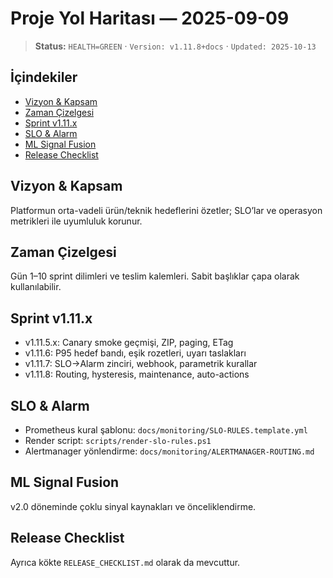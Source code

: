# Proje Yol Haritası — 2025-09-09

> **Status:** `HEALTH=GREEN` · `Version: v1.11.8+docs` · `Updated: 2025-10-13`

## İçindekiler
- [Vizyon & Kapsam](#vizyon--kapsam)
- [Zaman Çizelgesi](#zaman-çizelgesi)
- [Sprint v1.11.x](#sprint-v111x)
- [SLO & Alarm](#slo--alarm)
- [ML Signal Fusion](#ml-signal-fusion)
- [Release Checklist](#release-checklist)

## Vizyon & Kapsam
Platformun orta-vadeli ürün/teknik hedeflerini özetler; SLO’lar ve operasyon metrikleri ile uyumluluk korunur.

## Zaman Çizelgesi
Gün 1–10 sprint dilimleri ve teslim kalemleri. Sabit başlıklar çapa olarak kullanılabilir.

## Sprint v1.11.x
- v1.11.5.x: Canary smoke geçmişi, ZIP, paging, ETag
- v1.11.6: P95 hedef bandı, eşik rozetleri, uyarı taslakları
- v1.11.7: SLO→Alarm zinciri, webhook, parametrik kurallar
- v1.11.8: Routing, hysteresis, maintenance, auto-actions

## SLO & Alarm
- Prometheus kural şablonu: `docs/monitoring/SLO-RULES.template.yml`
- Render script: `scripts/render-slo-rules.ps1`
- Alertmanager yönlendirme: `docs/monitoring/ALERTMANAGER-ROUTING.md`

## ML Signal Fusion
v2.0 döneminde çoklu sinyal kaynakları ve önceliklendirme.

## Release Checklist
Ayrıca kökte `RELEASE_CHECKLIST.md` olarak da mevcuttur.
